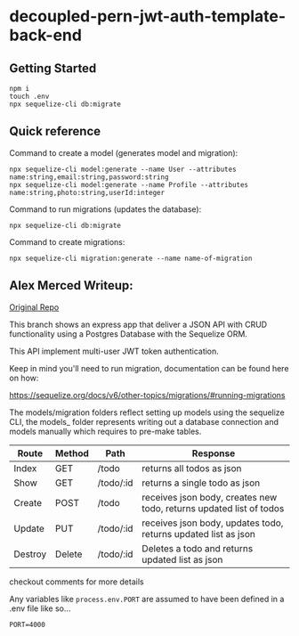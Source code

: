 # decoupled-pern-jwt-auth-template-back-end 

## Getting Started
```
npm i
touch .env
npx sequelize-cli db:migrate
```


## Quick reference

Command to create a model (generates model and migration):
```
npx sequelize-cli model:generate --name User --attributes name:string,email:string,password:string
npx sequelize-cli model:generate --name Profile --attributes name:string,photo:string,userId:integer
```

Command to run migrations (updates the database):
```
npx sequelize-cli db:migrate
```

Command to create migrations:
```
npx sequelize-cli migration:generate --name name-of-migration
```


## Alex Merced Writeup:

[Original Repo](https://github.com/AlexMercedCoder/model-express-app/tree/api-postgres-auth)

This branch shows an express app that deliver a JSON API with CRUD functionality using a Postgres Database with the Sequelize ORM.

This API implement multi-user JWT token authentication.

Keep in mind you'll need to run migration, documentation can be found here on how:

https://sequelize.org/docs/v6/other-topics/migrations/#running-migrations

The models/migration folders reflect setting up models using the sequelize CLI, the models_ folder represents writing out a database connection and models manually which requires to pre-make tables.

|Route|Method|Path|Response|
|-----|------|----|--------|
|Index|GET|/todo| returns all todos as json |
|Show|GET|/todo/:id| returns a single todo as json |
|Create|POST|/todo| receives json body, creates new todo, returns updated list of todos |
|Update|PUT|/todo/:id| receives json body, updates todo, returns updated list as json |
|Destroy|Delete|/todo/:id| Deletes a todo and returns updated list as json |

checkout comments for more details

Any variables like `process.env.PORT` are assumed to have been defined in a .env file like so...

```
PORT=4000
```